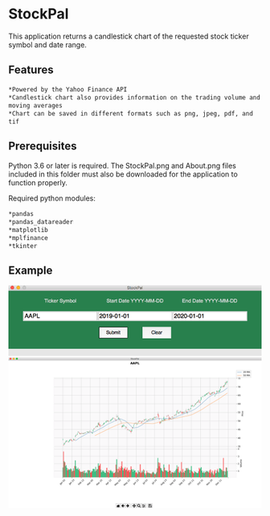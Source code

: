 # StockPal

This application returns a candlestick chart of the requested stock ticker symbol and date range.

## Features
    *Powered by the Yahoo Finance API
    *Candlestick chart also provides information on the trading volume and moving averages
    *Chart can be saved in different formats such as png, jpeg, pdf, and tif

## Prerequisites
Python 3.6 or later is required.  The StockPal.png and About.png files included in this folder must also be downloaded for the application to function properly.

Required python modules:

    *pandas
    *pandas_datareader
    *matplotlib
    *mplfinance
    *tkinter
  
## Example
![Image](Screenshots_of_App/Screenshot_1.png)
![Image](Screenshots_of_App/Screenshot_2.png)
